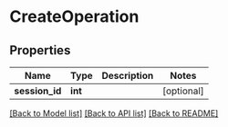 # CreateOperation

## Properties
Name | Type | Description | Notes
------------ | ------------- | ------------- | -------------
**session_id** | **int** |  | [optional] 

[[Back to Model list]](../README.md#documentation-for-models) [[Back to API list]](../README.md#documentation-for-api-endpoints) [[Back to README]](../README.md)

